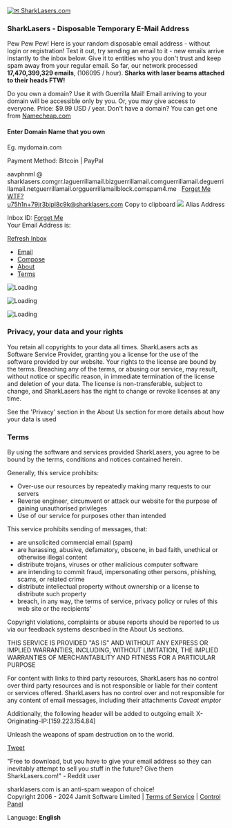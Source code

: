 [![✉ SharkLasers.com](https://img.guerrillamail.com/a/c/e/aceada2661f13c3eba025004e8de8856.png)](https://www.sharklasers.com/)

### SharkLasers - Disposable Temporary E-Mail Address

Pew Pew Pew! Here is your random disposable email address - without login or registration! Test it out, try sending an email to it - new emails arrive instantly to the inbox below. Give it to entities who you don't trust and keep spam away from your regular email. So far, our network processed **17,470,399,329 emails**, (106095 / hour). **Sharks with laser beams attached to their heads FTW!**

Do you own a domain? Use it with Guerrilla Mail! Email arriving to your domain will be accessible only by you. Or, you may give access to everyone. Price: $9.99 USD / year. Don't have a domain? You can get one from [Namecheap.com](https://www.namecheap.com/)

#### Enter Domain Name that you own

  
Eg. mydomain.com  
 

Payment Method:  Bitcoin |  PayPal

aavphnml @ sharklasers.comgrr.laguerrillamail.bizguerrillamail.comguerrillamail.deguerrillamail.netguerrillamail.orgguerrillamailblock.comspam4.me   [Forget Me](https://www.sharklasers.com/?fgt=1) [WTF?](#)  
u75h1n+79jr3bjpl8c9k@sharklasers.com Copy to clipboard  ![](/img/mask-alias.png) Alias Address

Inbox ID:   [Forget Me](https://www.sharklasers.com/?fgt=1)  
Your Email Address is:  

[Refresh Inbox](https://www.sharklasers.com/?r=1)

  

* [Email](https://www.sharklasers.com/inbox "Email")
* [Compose](https://www.sharklasers.com/compose "Compose")
* [About](https://www.sharklasers.com/about "About")
* [Terms](https://www.sharklasers.com/tos/ "ToS")

![Loading](/img/page-loader.gif)

![Loading](/img/page-loader.gif)

![Loading](/img/page-loader.gif)

### Privacy, your data and your rights

You retain all copyrights to your data all times. SharkLasers acts as Software Service Provider, granting you a license for the use of the software provided by our website. Your rights to the license are bound by the terms. Breaching any of the terms, or abusing our service, may result, without notice or specific reason, in immediate termination of the license and deletion of your data. The license is non-transferable, subject to change, and SharkLasers has the right to change or revoke licenses at any time.

See the 'Privacy' section in the About Us section for more details about how your data is used

### Terms

By using the software and services provided SharkLasers, you agree to be bound by the terms, conditions and notices contained herein.

Generally, this service prohibits:

* Over-use our resources by repeatedly making many requests to our servers
* Reverse engineer, circumvent or attack our website for the purpose of gaining unauthorised privileges
* Use of our service for purposes other than intended

This service prohibits sending of messages, that:

* are unsolicited commercial email (spam)
* are harassing, abusive, defamatory, obscene, in bad faith, unethical or otherwise illegal content
* distribute trojans, viruses or other malicious computer software
* are intending to commit fraud, impersonating other persons, phishing, scams, or related crime
* distribute intellectual property without ownership or a license to distribute such property
* breach, in any way, the terms of service, privacy policy or rules of this web site or the recipients'

Copyright violations, complaints or abuse reports should be reported to us via our feedback systems described in the About Us sections.

THIS SERVICE IS PROVIDED "AS IS" AND WITHOUT ANY EXPRESS OR IMPLIED WARRANTIES, INCLUDING, WITHOUT LIMITATION, THE IMPLIED WARRANTIES OF MERCHANTABILITY AND FITNESS FOR A PARTICULAR PURPOSE

For content with links to third party resources, SharkLasers has no control over third party resources and is not responsible or liable for their content or services offered. SharkLasers has no control over and not responsible for any content of email messages, including their attachments _Caveat emptor_

Additionally, the following header will be added to outgoing email: X-Originating-IP:\[159.223.154.84\]

Unleash the weapons of spam destruction on to the world.

[Tweet](https://twitter.com/share)

  

"Free to download, but you have to give your email address so they can inevitably attempt to sell you stuff in the future? Give them SharkLasers.com!" - Reddit user

  
sharklasers.com is an anti-spam weapon of choice!  
Copyright 2006 - 2024 Jamit Software Limited | [Terms of Service](https://www.sharklasers.com/tos) | [Control Panel](https://grr.la/ryo/sharklasers.com/edit)

Language: **English**